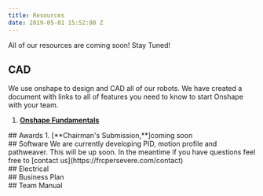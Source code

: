 ```yaml
---
title: Resources
date: 2019-05-01 15:52:00 Z
---
```


All of our resources are coming soon! Stay Tuned!

## CAD
We use onshape to design and CAD all of our robots. We have created a document with links to all of features you need to know to start Onshape with your team.
1. [**Onshape Fundamentals**](https://docs.google.com/document/d/1EW8V7WBNBqr19iqDcAsuY5-3FRw1PEwA37WWa0JXmIY/edit?usp=sharing)
<div class="divider"></div>
## Awards
1. [**Chairman's Submission,**]coming soon
<div class="divider"></div>
## Software 
We are currently developing PID, motion profile and pathweaver. This will be up soon. In the meantime if you have questions feel free to [contact us](https://frcpersevere.com/contact)

<div class="divider"></div>
## Electrical
<div class="divider"></div>
## Business Plan
<div class="divider"></div>
## Team Manual 